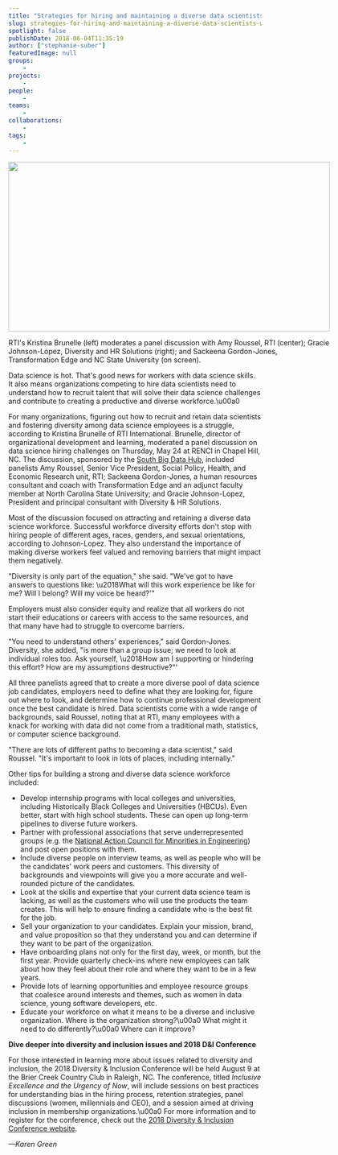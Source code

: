 ```yaml
---
title: "Strategies for hiring and maintaining a diverse data scientists workforce"
slug: strategies-for-hiring-and-maintaining-a-diverse-data-scientists-workforce
spotlight: false
publishDate: 2018-06-04T11:35:19
author: ["stephanie-suber"]
featuredImage: null
groups:
    - 
projects:
    - 
people:
    - 
teams: 
    - 
collaborations:
    - 
tags:
    - 
---
```

<div id="attachment_17533" class="wp-caption aligncenter" style="width: 640px"><img class="size-large wp-image-17533" src="https://renci.org/wp-content/uploads/2018/06/IMG_1356-1024x539.jpg" alt="" width="640" height="337" srcset="https://renci.org/wp-content/uploads/2018/06/IMG_1356-1024x539.jpg 1024w, https://renci.org/wp-content/uploads/2018/06/IMG_1356-300x158.jpg 300w, https://renci.org/wp-content/uploads/2018/06/IMG_1356-768x404.jpg 768w, https://renci.org/wp-content/uploads/2018/06/IMG_1356-640x337.jpg 640w" sizes="(max-width: 640px) 100vw, 640px" /></p>
<p class="wp-caption-text">RTI's Kristina Brunelle (left) moderates a panel discussion with Amy Roussel, RTI (center); Gracie Johnson-Lopez, Diversity and HR Solutions (right); and Sackeena Gordon-Jones, Transformation Edge and NC State University (on screen).</p>
</div>
<p>Data science is hot. That's good news for workers with data science skills. It also means organizations competing to hire data scientists need to understand how to recruit talent that will solve their data science challenges and contribute to creating a productive and diverse workforce.\u00a0<!--more--></p>
<p>For many organizations, figuring out how to recruit and retain data scientists and fostering diversity among data science employees is a struggle, according to Kristina Brunelle of RTI International. Brunelle, director of organizational development and learning, moderated a panel discussion on data science hiring challenges on Thursday, May 24 at RENCI in Chapel Hill, NC. The discussion, sponsored by the <a href="https://southbigdatahub.org/">South Big Data Hub</a>, included panelists Amy Roussel, Senior Vice President, Social Policy, Health, and Economic Research unit, RTI; Sackeena Gordon-Jones, a human resources consultant and coach with Transformation Edge and an adjunct faculty member at North Carolina State University; and Gracie Johnson-Lopez, President and principal consultant with Diversity &amp; HR Solutions.</p>
<p>Most of the discussion focused on attracting and retaining a diverse data science workforce. Successful workforce diversity efforts don't stop with hiring people of different ages, races, genders, and sexual orientations, according to Johnson-Lopez. They also understand the importance of making diverse workers feel valued and removing barriers that might impact them negatively.</p>
<p>"Diversity is only part of the equation," she said. "We've got to have answers to questions like: \u2018What will this work experience be like for me? Will I belong? Will my voice be heard?'"</p>
<p>Employers must also consider equity and realize that all workers do not start their educations or careers with access to the same resources, and that many have had to struggle to overcome barriers.</p>
<p>"You need to understand others' experiences," said Gordon-Jones. Diversity, she added, "is more than a group issue; we need to look at individual roles too. Ask yourself, \u2018How am I supporting or hindering this effort? How are my assumptions destructive?"'</p>
<p>All three panelists agreed that to create a more diverse pool of data science job candidates, employers need to define what they are looking for, figure out where to look, and determine how to continue professional development once the best candidate is hired. Data scientists come with a wide range of backgrounds, said Roussel, noting that at RTI, many employees with a knack for working with data did not come from a traditional math, statistics, or computer science background.</p>
<p>"There are lots of different paths to becoming a data scientist," said Roussel. "It's important to look in lots of places, including internally."</p>
<p>Other tips for building a strong and diverse data science workforce included:</p>
<ul>
<li>Develop internship programs with local colleges and universities, including Historically Black Colleges and Universities (HBCUs). Even better, start with high school students. These can open up long-term pipelines to diverse future workers.</li>
<li>Partner with professional associations that serve underrepresented groups (e.g. the <a href="http://www.nacme.org/about-us">National Action Council for Minorities in Engineering</a>) and post open positions with them.</li>
<li>Include diverse people on interview teams, as well as people who will be the candidates' work peers and customers. This diversity of backgrounds and viewpoints will give you a more accurate and well-rounded picture of the candidates.</li>
<li>Look at the skills and expertise that your current data science team is lacking, as well as the customers who will use the products the team creates. This will help to ensure finding a candidate who is the best fit for the job.</li>
<li>Sell your organization to your candidates. Explain your mission, brand, and value proposition so that they understand you and can determine if they want to be part of the organization.</li>
<li>Have onboarding plans not only for the first day, week, or month, but the first year. Provide quarterly check-ins where new employees can talk about how they feel about their role and where they want to be in a few years.</li>
<li>Provide lots of learning opportunities and employee resource groups that coalesce around interests and themes, such as women in data science, young software developers, etc.</li>
<li>Educate your workforce on what it means to be a diverse and inclusive organization. Where is the organization strong?\u00a0 What might it need to do differently?\u00a0 Where can it improve?</li>
</ul>
<p><strong>Dive deeper into diversity and inclusion issues and 2018 D&amp;I Conference</strong></p>
<p>For those interested in learning more about issues related to diversity and inclusion, the 2018 Diversity &amp; Inclusion Conference will be held August 9 at the Brier Creek Country Club in Raleigh, NC. The conference, titled <em>Inclusive Excellence and the Urgency of Now</em>, will include sessions on best practices for understanding bias in the hiring process, retention strategies, panel discussions (women, millennials and CEO), and a session aimed at driving inclusion in membership organizations.\u00a0 For more information and to register for the conference, check out the <a href="https://diversityhrsolutions.com/inclusive-excellence-conference/#speakers">2018 Diversity &amp; Inclusion Conference website</a>.</p>
<p><em>&mdash;Karen Green</em></p>
<!-- AddThis Advanced Settings generic via filter on the_content --><!-- AddThis Share Buttons generic via filter on the_content -->
